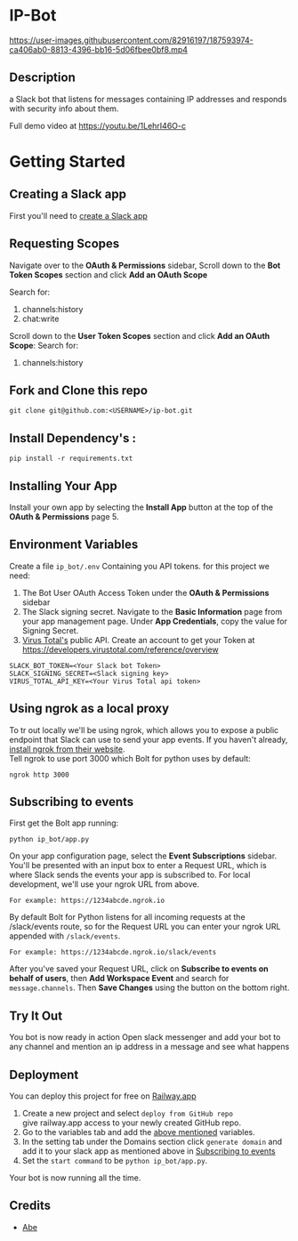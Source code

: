 # IP-Bot


https://user-images.githubusercontent.com/82916197/187593974-ca406ab0-8813-4396-bb16-5d06fbee0bf8.mp4


## Description

a Slack bot that listens for messages containing IP addresses and responds with security info about them.

Full demo video at https://youtu.be/1LehrI46O-c

# Getting Started

## Creating a Slack app
First you'll need to [create a Slack app](https://api.slack.com/apps?new_app=1&ref=bolt_start_hub)

## Requesting Scopes
Navigate over to the **OAuth & Permissions** sidebar, Scroll down to the **Bot Token Scopes** section and click **Add an OAuth Scope**

Search for:
1. channels:history
2. chat:write

Scroll down to the **User Token Scopes** section and click **Add an OAuth Scope**:
Search for:
1. channels:history

## Fork and Clone this repo
```
git clone git@github.com:<USERNAME>/ip-bot.git
```

## Install Dependency's :
```
pip install -r requirements.txt
```
## Installing Your App

Install your own app by selecting the **Install App** button at the top of the **OAuth & Permissions** page
5.


## Environment Variables

Create a file `ip_bot/.env` Containing you API tokens.
for this project we need:
1. The Bot User OAuth Access Token under the **OAuth & Permissions** sidebar
2. The Slack signing secret. Navigate to the **Basic Information** page from your app management page. Under **App Credentials**, copy the value for Signing Secret.
3. [Virus Total's](https://www.virustotal.com/gui/home/upload) public API. Create an account to get your Token at https://developers.virustotal.com/reference/overview

```
SLACK_BOT_TOKEN=<Your Slack bot Token>
SLACK_SIGNING_SECRET=<Slack signing key>
VIRUS_TOTAL_API_KEY=<Your Virus Total api token>
```

## Using ngrok as a local proxy 

To tr out locally we'll be using ngrok, which allows you to expose a public endpoint that Slack can use to send your app events. If you haven't already, [install ngrok from their website](https://ngrok.com/download).  
Tell ngrok to use port 3000 which Bolt for python uses by default:
```
ngrok http 3000
```

## Subscribing to events

First get the Bolt app running:
```
python ip_bot/app.py
```

On your app configuration page, select the **Event Subscriptions** sidebar. You'll be presented with an input box to enter a Request URL, which is where Slack sends the events your app is subscribed to. For local development, we'll use your ngrok URL from above.

    For example: https://1234abcde.ngrok.io

By default Bolt for Python listens for all incoming requests at the /slack/events route, so for the Request URL you can enter your ngrok URL appended with `/slack/events`.

    For example: https://1234abcde.ngrok.io/slack/events

After you've saved your Request URL, click on **Subscribe to events on behalf of users**, then **Add Workspace Event** and search for `message.channels`. Then **Save Changes** using the button on the bottom right.

## Try It Out

You bot is now ready in action
Open slack messenger and add your bot to any channel and mention an ip address in a message and see what happens

## Deployment

You can deploy this project for free on [Railway.app](https://railway.app/)  

1. Create a new project and select `deploy from GitHub repo`  
    give railway.app access to your newly created GitHub repo.
2. Go to the variables tab and add the [above mentioned](#Environment-Variables) variables.
3. In the setting tab under the Domains section click `generate domain` and add it to your slack app as mentioned above in [Subscribing to events](#Subscribing-to-events)
4. Set the `start command` to be `python ip_bot/app.py`.

Your bot is now running all the time.  

## Credits
* [Abe](https:github.com/abe-101)
<!-- * [b-fullam](https://github.com/b-fullam/Automating-VirusTotal-APIv3-for-IPs-and-URLs)-->
